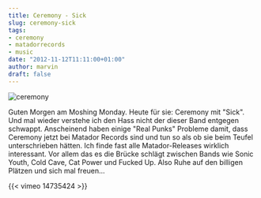 ```yaml
---
title: Ceremony - Sick
slug: ceremony-sick
tags:
- ceremony
- matadorrecords
- music
date: "2012-11-12T11:11:00+01:00"
author: marvin
draft: false
---
```

![ceremony](/images/ceremony.jpg)

Guten Morgen am Moshing Monday. Heute für sie: Ceremony mit "Sick". Und
mal wieder verstehe ich den Hass nicht der dieser Band entgegen
schwappt. Anscheinend haben einige "Real Punks" Probleme damit, dass
Ceremony jetzt bei Matador Records sind und tun so als ob sie beim
Teufel unterschrieben hätten. Ich finde fast alle Matador-Releases
wirklich interessant. Vor allem das es die Brücke schlägt zwischen Bands
wie Sonic Youth, Cold Cave, Cat Power und Fucked Up. Also Ruhe auf den
billigen Plätzen und sich mal freuen...

{{< vimeo 14735424 >}}
